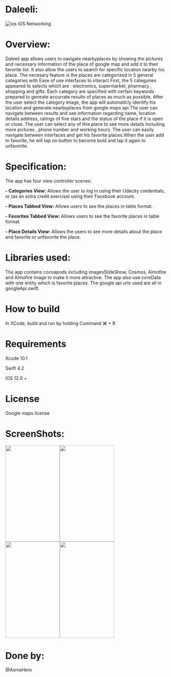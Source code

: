 # Daleeli:
![ios](https://user-images.githubusercontent.com/48783969/59655094-cc02ab80-91a1-11e9-885c-94199339fc21.png)
iOS Networking

# Overview:
Daleeli app allows users to navigate nearbyplaces by showing the pictures and necessary information of the place of google map and add it to their favorite list. It also allow the users to search for specific location nearby his place. The necesary feature is the places are categorized in 5 general categories with Ease of use interfaces to interact.First, the 5 categories appeared to selects which are : electronics, supermarket, pharmacy , shopping and gifts. Each category are specified with certain keywords prepared to geneate accurrate results of places as much as possible. After the user select the category image, the app will automaticly identify his location and generate nearbyplaces from google maps api.The user can navigate between results and see information regarding name, location details address, ratings of five stars and the status of the place if it is open or close. The user can select any of this place to see more details including more pictures , phone number and working hours. The user can easily navigate between interfaces and get his favorite places.When the user add to favorite, he will tap on button to become bold and tap it again to unfavorite.

# Specification:
The app has four view controller scenes:

**- Categories View:** Allows the user to log in using their Udacity credentials, or (as an extra credit exercise) using their Facebook account.

**- Places Tabbed View:** Allows users to see the places in table format.

**- Favorites Tabbed View:** Allows users to see the favorite places in table format.

**- Place Details View:** Allows the users to see more details about the place and favorite or unfavorite the place.

# Libraries used:
The app contains cocoapods including imagesSlideShow, Cosmos, Almofire and Almofire image to make it more attractive. The app also use coreData with one entity which is favorite places. The google api urls used are all in googleApi.swift. 

# How to build

In XCode, build and run by holding Command ⌘ + R

# Requirements

Xcode 10.1

Swift 4.2

iOS 12.0 +

# License

Google maps license


# ScreenShots:
<img src="https://user-images.githubusercontent.com/48783969/61584956-dd9cf180-ab59-11e9-9b4c-dc9551102322.png" width="170" height="300"><img src="https://user-images.githubusercontent.com/48783969/61585004-ada21e00-ab5a-11e9-9ba3-589df865b868.png" width="170" height="300"><img src="https://user-images.githubusercontent.com/48783969/61584967-00c7a100-ab5a-11e9-9253-0c6611845286.png" width="170" height="300"><img src="https://user-images.githubusercontent.com/48783969/61584961-f2798500-ab59-11e9-92b8-49871efb4636.png" width="170" height="300">  


# Done by:
@AsmaHero
